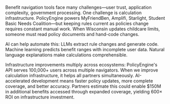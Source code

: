 Benefit navigation tools face many challenges—user trust, application complexity, government processing. One challenge is calculation infrastructure. PolicyEngine powers MyFriendBen, Amplifi, Starlight, Student Basic Needs Coalition—but keeping rules current as policies change requires constant manual work. When Wisconsin updates childcare limits, someone must read policy documents and hand-code changes.

AI can help automate this: LLMs extract rule changes and generate code. Machine learning predicts benefit ranges with incomplete user data. Natural language explanations make calculations comprehensible.

Infrastructure improvements multiply across ecosystems: PolicyEngine's API serves 100,000+ users across multiple navigators. When we improve calculation infrastructure, it helps all partners simultaneously. AI-accelerated development means faster policy updates, more complete coverage, and better accuracy. Partners estimate this could enable $150M in additional benefits accessed through expanded coverage, yielding 600× ROI on infrastructure investment.
